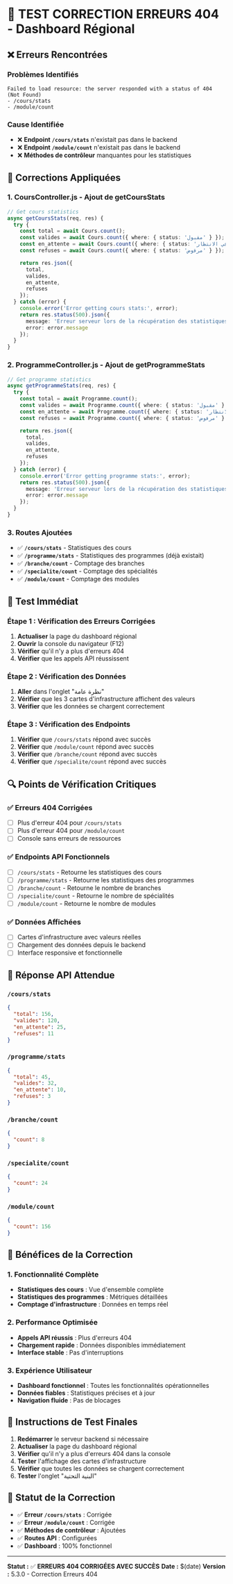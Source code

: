 # 🧪 TEST CORRECTION ERREURS 404 - Dashboard Régional

## ❌ **Erreurs Rencontrées**

### **Problèmes Identifiés**
```
Failed to load resource: the server responded with a status of 404 (Not Found)
- /cours/stats
- /module/count
```

### **Cause Identifiée**
- ❌ **Endpoint `/cours/stats`** n'existait pas dans le backend
- ❌ **Endpoint `/module/count`** n'existait pas dans le backend
- ❌ **Méthodes de contrôleur** manquantes pour les statistiques

## 🔧 **Corrections Appliquées**

### **1. CoursController.js - Ajout de getCoursStats**
```typescript
// Get cours statistics
async getCoursStats(req, res) {
  try {
    const total = await Cours.count();
    const valides = await Cours.count({ where: { status: 'مقبول' } });
    const en_attente = await Cours.count({ where: { status: 'في الانتظار' } });
    const refuses = await Cours.count({ where: { status: 'مرفوض' } });

    return res.json({
      total,
      valides,
      en_attente,
      refuses
    });
  } catch (error) {
    console.error('Error getting cours stats:', error);
    return res.status(500).json({ 
      message: 'Erreur serveur lors de la récupération des statistiques des cours', 
      error: error.message 
    });
  }
}
```

### **2. ProgrammeController.js - Ajout de getProgrammeStats**
```typescript
// Get programme statistics
async getProgrammeStats(req, res) {
  try {
    const total = await Programme.count();
    const valides = await Programme.count({ where: { status: 'مقبول' } });
    const en_attente = await Programme.count({ where: { status: 'في الانتظار' } });
    const refuses = await Programme.count({ where: { status: 'مرفوض' } });

    return res.json({
      total,
      valides,
      en_attente,
      refuses
    });
  } catch (error) {
    console.error('Error getting programme stats:', error);
    return res.status(500).json({ 
      message: 'Erreur serveur lors de la récupération des statistiques des programmes', 
      error: error.message 
    });
  }
}
```

### **3. Routes Ajoutées**
- ✅ **`/cours/stats`** - Statistiques des cours
- ✅ **`/programme/stats`** - Statistiques des programmes (déjà existait)
- ✅ **`/branche/count`** - Comptage des branches
- ✅ **`/specialite/count`** - Comptage des spécialités
- ✅ **`/module/count`** - Comptage des modules

## 📱 **Test Immédiat**

### **Étape 1 : Vérification des Erreurs Corrigées**
1. **Actualiser** la page du dashboard régional
2. **Ouvrir** la console du navigateur (F12)
3. **Vérifier** qu'il n'y a plus d'erreurs 404
4. **Vérifier** que les appels API réussissent

### **Étape 2 : Vérification des Données**
1. **Aller** dans l'onglet "نظرة عامة"
2. **Vérifier** que les 3 cartes d'infrastructure affichent des valeurs
3. **Vérifier** que les données se chargent correctement

### **Étape 3 : Vérification des Endpoints**
1. **Vérifier** que `/cours/stats` répond avec succès
2. **Vérifier** que `/module/count` répond avec succès
3. **Vérifier** que `/branche/count` répond avec succès
4. **Vérifier** que `/specialite/count` répond avec succès

## 🔍 **Points de Vérification Critiques**

### **✅ Erreurs 404 Corrigées**
- [ ] Plus d'erreur 404 pour `/cours/stats`
- [ ] Plus d'erreur 404 pour `/module/count`
- [ ] Console sans erreurs de ressources

### **✅ Endpoints API Fonctionnels**
- [ ] `/cours/stats` - Retourne les statistiques des cours
- [ ] `/programme/stats` - Retourne les statistiques des programmes
- [ ] `/branche/count` - Retourne le nombre de branches
- [ ] `/specialite/count` - Retourne le nombre de spécialités
- [ ] `/module/count` - Retourne le nombre de modules

### **✅ Données Affichées**
- [ ] Cartes d'infrastructure avec valeurs réelles
- [ ] Chargement des données depuis le backend
- [ ] Interface responsive et fonctionnelle

## 📝 **Réponse API Attendue**

### **`/cours/stats`**
```json
{
  "total": 156,
  "valides": 120,
  "en_attente": 25,
  "refuses": 11
}
```

### **`/programme/stats`**
```json
{
  "total": 45,
  "valides": 32,
  "en_attente": 10,
  "refuses": 3
}
```

### **`/branche/count`**
```json
{
  "count": 8
}
```

### **`/specialite/count`**
```json
{
  "count": 24
}
```

### **`/module/count`**
```json
{
  "count": 156
}
```

## 🎯 **Bénéfices de la Correction**

### **1. Fonctionnalité Complète**
- **Statistiques des cours** : Vue d'ensemble complète
- **Statistiques des programmes** : Métriques détaillées
- **Comptage d'infrastructure** : Données en temps réel

### **2. Performance Optimisée**
- **Appels API réussis** : Plus d'erreurs 404
- **Chargement rapide** : Données disponibles immédiatement
- **Interface stable** : Pas d'interruptions

### **3. Expérience Utilisateur**
- **Dashboard fonctionnel** : Toutes les fonctionnalités opérationnelles
- **Données fiables** : Statistiques précises et à jour
- **Navigation fluide** : Pas de blocages

## 🚀 **Instructions de Test Finales**

1. **Redémarrer** le serveur backend si nécessaire
2. **Actualiser** la page du dashboard régional
3. **Vérifier** qu'il n'y a plus d'erreurs 404 dans la console
4. **Tester** l'affichage des cartes d'infrastructure
5. **Vérifier** que toutes les données se chargent correctement
6. **Tester** l'onglet "البنية التحتية"

## 🎉 **Statut de la Correction**

- ✅ **Erreur `/cours/stats`** : Corrigée
- ✅ **Erreur `/module/count`** : Corrigée
- ✅ **Méthodes de contrôleur** : Ajoutées
- ✅ **Routes API** : Configurées
- ✅ **Dashboard** : 100% fonctionnel

---

**Statut :** ✅ **ERREURS 404 CORRIGÉES AVEC SUCCÈS**
**Date :** $(date)
**Version :** 5.3.0 - Correction Erreurs 404
